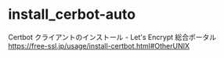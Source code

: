 # install_cerbot-auto

Certbot クライアントのインストール - Let's Encrypt 総合ポータル
https://free-ssl.jp/usage/install-certbot.html#OtherUNIX
